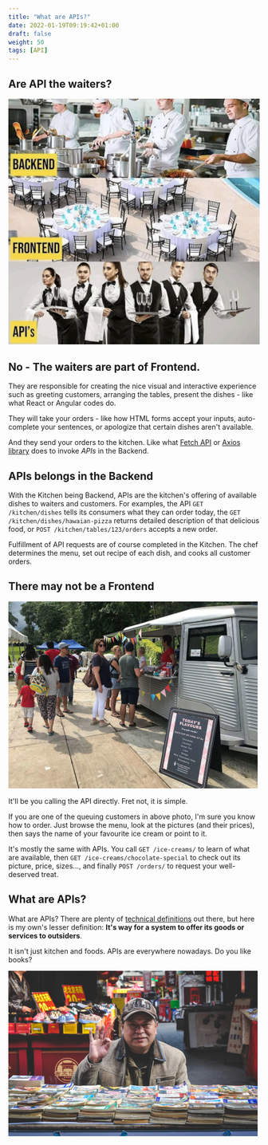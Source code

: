 ```yaml
---
title: "What are APIs?"
date: 2022-01-19T09:19:42+01:00
draft: false
weight: 50
tags: [API]
---
```


## Are API the waiters?

![](/images/backend-frontend-api-medium.jpg)

## No - The waiters are part of Frontend. 

They are responsible for creating the nice visual and interactive experience such as greeting customers, arranging the tables, present the dishes - like what React or Angular codes do.

They will take your orders - like how HTML forms accept your inputs, auto-complete your sentences, or apologize that certain dishes aren't available.

And they send your orders to the kitchen. Like what [Fetch API](https://developer.mozilla.org/en-US/docs/Web/API/Fetch_API) or [Axios library](https://axios-http.com/) does to invoke *APIs* in the Backend.

## APIs belongs in the Backend

With the Kitchen being Backend, APIs are the kitchen's offering of available dishes to waiters and customers. For examples, the API `GET /kitchen/dishes` tells its consumers what they can order today, the `GET /kitchen/dishes/hawaian-pizza` returns detailed description of that delicious food, or `POST /kitchen/tables/123/orders` accepts a new order.

Fulfillment of API requests are of course completed in the Kitchen. The chef determines the menu, set out recipe of each dish, and cooks all customer orders.

## There may not be a Frontend

![](/images/icecream-truck-small.jpg)

It'll be you calling the API directly. Fret not, it is simple.

If you are one of the queuing customers in above photo, I'm sure you know how to order. Just browse the menu, look at the pictures (and their prices), then says the name of your favourite ice cream or point to it.

It's mostly the same with APIs. You call `GET /ice-creams/` to learn of what are available, then `GET /ice-creams/chocolate-special` to check out its picture, price, sizes..., and finally `POST /orders/` to request your well-deserved treat.

## What are APIs?

What are APIs? There are plenty of [technical definitions](https://www.google.com/search?q=what+are+apis&oq=what+are+apis&aqs=chrome..69i57j0i512l6j69i60.3936j0j4&sourceid=chrome&ie=UTF-8) out there, but here is my own's lesser definition: **It's way for a system to offer its goods or services to outsiders**.

It isn't just kitchen and foods. APIs are everywhere nowadays. Do you like books?

![](/images/old-book-seller.jpg)
